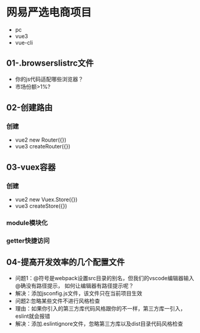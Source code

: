 # 网易严选电商项目
- pc
- vue3
- vue-cli
## 01-.browserslistrc文件
- 你的js代码适配哪些浏览器？
- 市场份额>1%?
## 02-创建路由
### 创建
- vue2 new Router({})
- vue3 createRouter({})
## 03-vuex容器
### 创建
- vue2 new Vuex.Store({})
- vue3 createStore({})
### module模块化
### getter快捷访问

## 04-提高开发效率的几个配置文件
- 问题1：@符号是webpack设置src目录的别名，但我们的vscode编辑器输入@确没有路径提示， 如何让编辑器有路径提示呢？
- 解决：添加jsconfig.js文件，该文件只在当前项目生效
- 问题2:忽略某些文件不进行风格检查
- 理由：如果你引入的第三方库代码风格跟你的不一样，第三方库一引入，eslint就会报错
- 解决：添加.eslintignore文件，忽略第三方库以及dist目录代码风格检查
